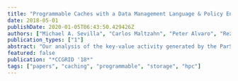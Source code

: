 ```yaml
---
title: "Programmable Caches with a Data Management Language & Policy Engine"
date: 2018-05-01
publishDate: 2020-01-05T06:43:50.429426Z
authors: ["Michael A. Sevilla", "Carlos Maltzahn", "Peter Alvaro", "Reza Nasirigerdeh", "Bradley W. Settlemyer", "Danny Perez", "David Rich", "Galen M. Shipman"]
publication_types: ["1"]
abstract: "Our analysis of the key-value activity generated by the ParSplice molecular dynamics simulation demonstrates the need for more complex cache management strategies. Baseline measurements show clear key access patterns and hot spots that offer significant opportunity for optimization. We use the data management language and policy engine from the Mantle system to dynamically explore a variety of techniques, ranging from basic algorithms and heuristics to statistical models, calculus, and machine learning. While Mantle was originally designed for distributed file systems, we show how the collection of abstractions effectively decomposes the problem into manageable policies for a different application and storage system. Our exploration of this space results in a dynamically sized cache policy that does not sacrifice any performance while using 32-66% less memory than the default ParSplice configuration."
featured: false
publication: "*CCGRID '18*"
tags: ["papers", "caching", "programmable", "storage", "hpc"]
---
```


